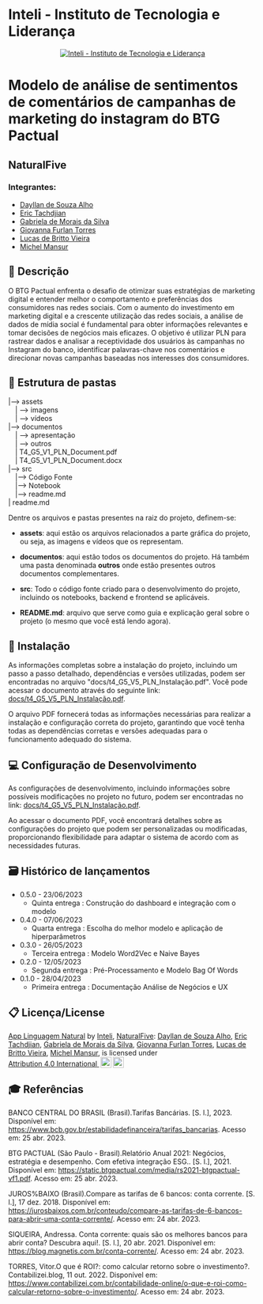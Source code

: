 # Inteli - Instituto de Tecnologia e Liderança 

<p align="center">
<a href= "https://www.inteli.edu.br/"><img src="https://s3.amazonaws.com/gupy5/production/companies/26702/career/63484/images/2022-04-28_16-56_logo.png" alt="Inteli - Instituto de Tecnologia e Liderança" border="0"></a>
</p>

# Modelo de análise de sentimentos de comentários de campanhas de marketing do instagram do BTG Pactual

## NaturalFive

### Integrantes: 
- <a href="https://www.linkedin.com/in/dayllan-alho/">Dayllan de Souza Alho</a>
- <a href="https://www.linkedin.com/in/erictach/">Eric Tachdjian</a> 
- <a href="https://www.linkedin.com/in/gabriela-de-morais-da-silva-467b29238/">Gabriela de Morais da Silva</a> 
- <a href="https://www.linkedin.com/in/giovanna-furlan-torres-378316182/">Giovanna Furlan Torres</a>
- <a href="https://www.linkedin.com/in/lucas-britto-376665208/">Lucas de Britto Vieira</a>
- <a href="https://www.linkedin.com/in/michel-mansur-26006a219/">Michel Mansur</a> 

## 📝 Descrição

O BTG Pactual enfrenta o desafio de otimizar suas estratégias de marketing digital e entender melhor o comportamento e preferências dos consumidores nas redes sociais. Com o aumento do investimento em marketing digital e a crescente utilização das redes sociais, a análise de dados de mídia social é fundamental para obter informações relevantes e tomar decisões de negócios mais eficazes. O objetivo é utilizar PLN para rastrear dados e analisar a receptividade dos usuários às campanhas no Instagram do banco, identificar palavras-chave nos comentários e direcionar novas campanhas baseadas nos interesses dos consumidores.

## 📁 Estrutura de pastas

|--> assets<br>
  &emsp;| --> imagens <br>
  &emsp;| --> vídeos <br>
|--> documentos<br>
  &emsp;| --> apresentação <br>
  &emsp;| --> outros <br>
  &emsp;| T4_G5_V1_PLN_Document.pdf<br>
  &emsp;| T4_G5_V1_PLN_Document.docx<br>
|--> src<br>
  &emsp;|--> Código Fonte<br>
  &emsp;|--> Notebook<br>
  &emsp;|--> readme.md<br>
| readme.md<br>

Dentre os arquivos e pastas presentes na raiz do projeto, definem-se:

- <b>assets</b>: aqui estão os arquivos relacionados a parte gráfica do projeto, ou seja, as imagens e vídeos que os representam.

- <b>documentos</b>: aqui estão todos os documentos do projeto. Há também uma pasta denominada <b>outros</b> onde estão presentes outros documentos complementares.

- <b>src</b>: Todo o código fonte criado para o desenvolvimento do projeto, incluindo os notebooks, backend e frontend se aplicáveis.

- <b>README.md</b>: arquivo que serve como guia e explicação geral sobre o projeto (o mesmo que você está lendo agora).

## 🔧 Instalação

As informações completas sobre a instalação do projeto, incluindo um passo a passo detalhado, dependências e versões utilizadas, podem ser encontradas no arquivo "docs/t4_G5_V5_PLN_Instalação.pdf". Você pode acessar o documento através do seguinte link: <a href="https://github.com/2023M6T4-Inteli/Projeto5/blob/main/docs/t4_G5_V5_PLN_Instala%C3%A7%C3%A3o.pdf"> docs/t4_G5_V5_PLN_Instalação.pdf</a>.

O arquivo PDF fornecerá todas as informações necessárias para realizar a instalação e configuração correta do projeto, garantindo que você tenha todas as dependências corretas e versões adequadas para o funcionamento adequado do sistema.


## 💻 Configuração de Desenvolvimento


As configurações de desenvolvimento, incluindo informações sobre possíveis modificações no projeto no futuro, podem ser encontradas no link: <a href="https://github.com/2023M6T4-Inteli/Projeto5/blob/main/docs/t4_G5_V5_PLN_Instala%C3%A7%C3%A3o.pdf"> docs/t4_G5_V5_PLN_Instalação.pdf</a>.

Ao acessar o documento PDF, você encontrará detalhes sobre as configurações do projeto que podem ser personalizadas ou modificadas, proporcionando flexibilidade para adaptar o sistema de acordo com as necessidades futuras.


## 🗃 Histórico de lançamentos

* 0.5.0 - 23/06/2023
    * Quinta entrega : Construção do dashboard e integração com o modelo
* 0.4.0 - 07/06/2023
    * Quarta entrega : Escolha do melhor modelo e aplicação de hiperparâmetros
* 0.3.0 - 26/05/2023
    * Terceira entrega : Modelo Word2Vec e Naive Bayes
* 0.2.0 - 12/05/2023
    * Segunda entrega : Pré-Processamento e Modelo Bag Of Words
* 0.1.0 - 28/04/2023
    * Primeira entrega : Documentação Análise de Negócios e UX

	
## 📋 Licença/License

<p xmlns:cc="http://creativecommons.org/ns#" xmlns:dct="http://purl.org/dc/terms/"><a property="dct:title" rel="cc:attributionURL" href="https://github.com/2023M6T4-Inteli">App Linguagem Natural</a> by <a rel="cc:attributionURL dct:creator" property="cc:attributionName" href="https://github.com/InteliProjects">Inteli</a>, <a rel="cc:attributionURL dct:creator" property="cc:attributionName" href="https://github.com/2023M6T4-Inteli/Projeto5">NaturalFive</a>: <a href="https://www.linkedin.com/in/dayllan-alho">Dayllan de Souza Alho</a>, <a href="https://www.linkedin.com/in/erictach/">Eric Tachdjian</a>, <a href="https://www.linkedin.com/in/gabriela-de-morais-da-silva-467b29238/">Gabriela de Morais da Silva</a>, <a href="https://www.linkedin.com/in/giovanna-furlan-torres-378316182/">Giovanna Furlan Torres</a>, <a href="https://www.linkedin.com/in/lucas-britto-376665208/">Lucas de Britto Vieira</a>, <a href="https://www.linkedin.com/in/michel-mansur-26006a219/">Michel Mansur</a>,
is licensed under <a href="http://creativecommons.org/licenses/by/4.0/?ref=chooser-v1" target="_blank" rel="license noopener noreferrer" style="display:inline-block;">Attribution 4.0 International <img style="height:22px!important;margin-left:3px;vertical-align:text-bottom;" src="https://mirrors.creativecommons.org/presskit/icons/cc.svg?ref=chooser-v1"><img style="height:22px!important;margin-left:3px;vertical-align:text-bottom;" src="https://mirrors.creativecommons.org/presskit/icons/by.svg?ref=chooser-v1"></a></p>



## 🎓 Referências

BANCO CENTRAL DO BRASIL (Brasil).Tarifas Bancárias. [S. l.], 2023. Disponível em: https://www.bcb.gov.br/estabilidadefinanceira/tarifas_bancarias. Acesso em: 25 abr. 2023. 

BTG PACTUAL (São Paulo - Brasil).Relatório Anual 2021: Negócios, estratégia e desempenho. Com efetiva integração ESG.. [S. l.], 2021. Disponível em: https://static.btgpactual.com/media/rs2021-btgpactual-vf1.pdf. Acesso em: 25 abr. 2023. 

JUROS%BAIXO (Brasil).Compare as tarifas de 6 bancos: conta corrente. [S. l.], 17 dez. 2018. Disponível em: https://jurosbaixos.com.br/conteudo/compare-as-tarifas-de-6-bancos-para-abrir-uma-conta-corrente/. Acesso em: 24 abr. 2023. 

SIQUEIRA, Andressa. Conta corrente: quais são os melhores bancos para abrir conta? Descubra aqui!. [S. l.], 20 abr. 2021. Disponível em: https://blog.magnetis.com.br/conta-corrente/. Acesso em: 24 abr. 2023. 

TORRES, Vitor.O que é ROI?: como calcular retorno sobre o investimento?. Contabilizei.blog, 11 out. 2022. Disponível em: https://www.contabilizei.com.br/contabilidade-online/o-que-e-roi-como-calcular-retorno-sobre-o-investimento/. Acesso em: 24 abr. 2023. 


